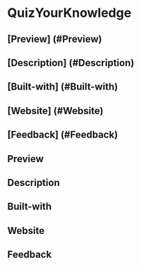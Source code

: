 # QuizYourKnowledge

## [Preview] (#Preview)

## [Description] (#Description)

## [Built-with] (#Built-with)

## [Website] (#Website)

## [Feedback] (#Feedback)

## Preview

## Description

## Built-with

## Website

## Feedback

